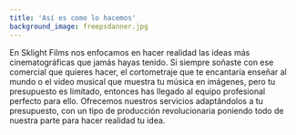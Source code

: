 ```yaml
---
title: 'Así es como lo hacemos'
background_image: freepsdanner.jpg
---
```


En Sklight Films nos enfocamos en hacer realidad las ideas más cinematográficas que jamás hayas tenido. Si siempre soñaste con ese comercial que quieres hacer, el cortometraje que te encantaría enseñar al mundo o el video musical que muestra tu música en imágenes, pero tu presupuesto es limitado, entonces has llegado al equipo profesional perfecto para ello. Ofrecemos nuestros servicios adaptándolos a tu presupuesto, con un tipo de producción revolucionaria poniendo todo de nuestra parte para hacer realidad tu idea.
